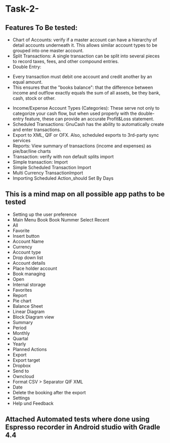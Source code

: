 # Task-2-


## Features To Be tested:


- Chart of Accounts: verify if a master account can have a hierarchy of detail accounts underneath it. This allows similar account types to be grouped into one master account.
- Split Transactions: A single transaction can be split into several pieces to record taxes, fees, and other compound entries.
- Double Entry: 
 * Every transaction must debit one account and credit another by an equal amount.
 * This ensures that the "books balance": that the difference between income and outflow exactly
    equals the sum of all assets, be they bank, cash, stock or other.
- Income/Expense Account Types (Categories): These serve not only to categorize your cash flow, but when used properly with the double-entry feature, these can provide an accurate Profit&Loss statement.
 - Scheduled Transactions: GnuCash has the ability to automatically create and enter transactions.
 - Export to XML, QIF or OFX. Also, scheduled exports to 3rd-party sync services 
 - Reports: View summary of transactions (income and expenses) as pie/bar/line charts  
 - Transaction: verify with non default splits import
 - Simple transaction: Import
 - Simple Scheduled Transaction Import
 - Multi Currency TransactionImport
 - Importing Scheduled Action_should Set By Days
 
 ## This is a mind map on all possible app paths to be tested 
- Setting up the user preference 
- Main Menu
  Book
  Book Nummer Select
  Recent
- All
- Favorite
- Insert button
- Account Name
- Currency 
- Account type	
- Drop down list
- Account details
- Place holder account
- Book managing 
- Open
- Internal storage
- Favorites 
- Report
- Pie chart
- Balance Sheet
- Linear Diagram
- Block Diagram view
- Summary
- Period	
- Monthly
- Quartal
- Yearly
- Planned Actions 
- Export
- Export target 		
- Dropbox
- Send to
- Owncloud
- Format
  CSV > Separator
  QIF 
  XML
- Date
- Delete the booking after the export
- Settings
- Help und Feedback



## Attached Automated tests where done using Espresso recorder in Android studio with Gradle 4.4 
